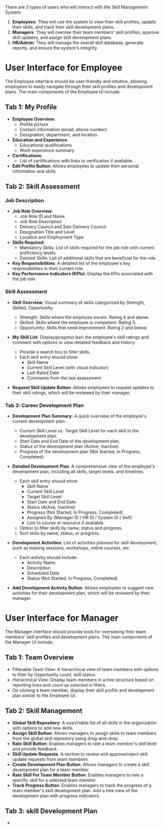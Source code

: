 There are 3 types of users who will interact with the Skill Management System:
1. **Employees**: They will use the system to view their skill profiles, update their skills, and track their skill development plans.
2. **Managers**: They will oversee their team members' skill profiles, approve skill updates, and assign skill development plans.
3. **HR/Admin**: They will manage the overall skill database, generate reports, and ensure the system's integrity.


# User Interface for Employee
The Employee interface should be user-friendly and intuitive, allowing employees to easily navigate through their skill profiles and development plans. The main components of the Employee UI include:

## Tab 1: My Profile
- **Employee Overview**: 
    - Profile picture
    - Contact information (email, phone number)
    - Designation, department, and location.
- **Education and Experience**: 
    - Educational qualifications
    - Work experience summary
- **Certifications**: 
    - List of certifications with links to verification if available.
- **Edit Profile Button**: Allows employees to update their personal information and skills.

## Tab 2: Skill Assessment

### Job Description
- **Job Role Overview**:
    - Job Role ID and Name
    - Job Role Description
    - Delivery Council and Sub-Delivery Council
    - Designation Title and Level
    - Location and Employment Type
- **Skills Required**:
    - Mandatory Skills: List of skills required for the job role with current proficiency levels.
    - Desired Skills: List of additional skills that are beneficial for the role.
- **Key Responsibilities**: A detailed list of the employee's key responsibilities in their current role.
- **Key Performance Indicators (KPIs)**: Display the KPIs associated with the job role

### Skill Assessment
- **Skill Overview**: Visual summary of skills categorized by Strength, Skilled, Opportunity.
    - Strength: Skills where the employee excels. Rating 4 and above.
    - Skilled: Skills where the employee is competent. Rating 3.
    - Opportunity: Skills that need improvement. Rating 2 and below.

- **My Skill List**: Display(progress bar) the employee's skill ratings and comment with options to view detailed feedback and history.
    - Provide a search box to filter skills.
    - Each skill entry should show:
        - Skill Name
        - Current Skill Level (with visual indicator)
        - Last Rated Date
        - Comments from the last assessment
- **Request Skill Update Button**: Allows employees to request updates to their skill ratings, which will be reviewed by their manager.

### Tab 3: Career Development Plan
- **Development Plan Summary**: A quick overview of the employee's current development plan.
    - Current Skill Level vs. Target Skill Level for each skill in the development plan.
    - Start Date and End Date of the development plan.
    - Status of the development plan (Active, Inactive).
    - Progress of the development plan (Not Started, In Progress, Completed).

- **Detailed Development Plan**: A comprehensive view of the employee's development plan, including all skills, target levels, and timelines.
    - Each skill entry should show:
        - Skill Name
        - Current Skill Level
        - Target Skill Level
        - Start Date and End Date
        - Status (Active, Inactive)
        - Progress (Not Started, In Progress, Completed)
        - Assigned By (Manager ID / HR ID / System ID / Self)
        - Link to course or resource if available.
    - Option to filter skills by name, status and progress.
    - Sort skills by name, status, or progress.

- **Development Activities**: List of activities planned for skill development, such as training sessions, workshops, online courses, etc.
    - Each activity should include:
        - Activity Name
        - Description
        - Scheduled Date
        - Status (Not Started, In Progress, Completed)

- **Add Development Activity Button**: Allows employees to suggest new activities for their development plan, which will be reviewed by their manager.

# User Interface for Manager
The Manager interface should provide tools for overseeing their team members' skill profiles and development plans. The main components of the Manager UI include:

## Tab 1: Team Overview
- Filterable Team View: A hierarchical view of team members with options to filter by Opportunity count, skill status.
- Hierarchical View: Display team members in a tree structure based on reporting lines and count as selected in filters.
- On clicking a team member, display their skill profile and development plan similar to the Employee UI.

## Tab 2: Skill Management
- **Global Skill Repository**: A searchable list of all skills in the organization with options to add new skills.
- **Assign Skill Button**: Allows managers to assign skills to team members from the global skill repository using drag-and-drop.
- **Rate Skill Button**: Enables managers to rate a team member's skill level and provide feedback.
- **Skill Update Requests**: A section to review and approve/reject skill update requests from team members.
- **Create Development Plan Button**: Allows managers to create a skill development plan for a team member.
- **Rate Skill For Team Member Button**: Enables managers to rate a specific skill for a selected team member.
- **Track Progress Button**: Enables managers to track the progress of a team member's skill development plan. Add a tree view of the development plan with progress indicators.


## Tab 3: skill Development Plan
 - 
